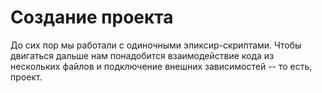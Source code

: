 # Создание проекта

До сих пор мы работали с одиночными эликсир-скриптами. Чтобы двигаться дальше нам понадобится взаимодействие кода из нескольких файлов и подключение внешних зависимостей -- то есть, проект. 